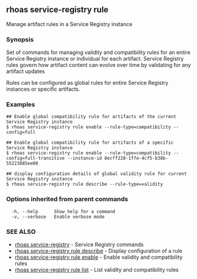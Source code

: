## rhoas service-registry rule

Manage artifact rules in a Service Registry instance

### Synopsis

Set of commands for managing validity and compatibility rules for an entire Service Registry instance or individual for each artifact.
Service Registry rules govern how artifact content can evolve over time by validating for any artifact updates

Rules can be configured as global rules for entire Service Registry instances or specific artifacts.


### Examples

```
## Enable global compatibility rule for artifacts of the current Service Registry instance
$ rhoas service-registry rule enable --rule-type=compatibility --config=full

## Enable global compatibility rule for artifacts of a specific Service Registry instance
$ rhoas service-registry rule enable --rule-type=compatibility --config=full-transitive --instance-id 8ecff228-1ffe-4cf5-b38b-55223885ee00

## display configuration details of global validity rule for current Service Registry instance
$ rhoas service-registry rule describe --rule-type=validity

```

### Options inherited from parent commands

```
  -h, --help      Show help for a command
  -v, --verbose   Enable verbose mode
```

### SEE ALSO

* [rhoas service-registry](rhoas_service-registry.md)	 - Service Registry commands
* [rhoas service-registry rule describe](rhoas_service-registry_rule_describe.md)	 - Display configuration of a rule
* [rhoas service-registry rule enable](rhoas_service-registry_rule_enable.md)	 - Enable validity and compatibility rules
* [rhoas service-registry rule list](rhoas_service-registry_rule_list.md)	 - List validity and compatibility rules

